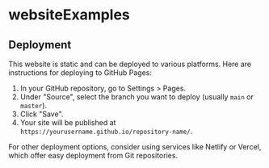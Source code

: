 # websiteExamples

## Deployment

This website is static and can be deployed to various platforms. Here are instructions for deploying to GitHub Pages:

1. In your GitHub repository, go to Settings > Pages.
2. Under "Source", select the branch you want to deploy (usually `main` or `master`).
3. Click "Save".
4. Your site will be published at `https://yourusername.github.io/repository-name/`.

For other deployment options, consider using services like Netlify or Vercel, which offer easy deployment from Git repositories.

